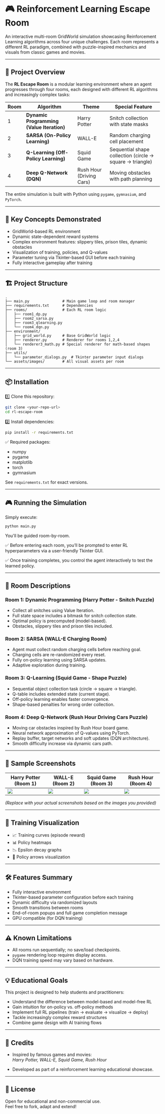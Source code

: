 
# 🎮 Reinforcement Learning Escape Room

An interactive multi-room GridWorld simulation showcasing Reinforcement Learning algorithms across four unique challenges. Each room represents a different RL paradigm, combined with puzzle-inspired mechanics and visuals from classic games and movies.

---

## 🚀 Project Overview

The **RL Escape Room** is a modular learning environment where an agent progresses through four rooms, each designed with different RL algorithms and increasingly complex tasks:

| Room | Algorithm | Theme | Special Feature |
| ---- | --------- | ----- | ---------------- |
| 1 | **Dynamic Programming (Value Iteration)** | Harry Potter | Snitch collection with state masks |
| 2 | **SARSA (On-Policy Learning)** | WALL-E | Random charging cell placement |
| 3 | **Q-Learning (Off-Policy Learning)** | Squid Game | Sequential shape collection (circle → square → triangle) |
| 4 | **Deep Q-Network (DQN)** | Rush Hour (Driving Cars) | Moving obstacles with path planning |

The entire simulation is built with Python using `pygame`, `gymnasium`, and `PyTorch`.

---

## 🧠 Key Concepts Demonstrated

- GridWorld-based RL environment
- Dynamic state-dependent reward systems
- Complex environment features: slippery tiles, prison tiles, dynamic obstacles
- Visualization of training, policies, and Q-values
- Parameter tuning via Tkinter-based GUI before each training
- Fully interactive gameplay after training

---

## 🏗️ Project Structure

```
.
├── main.py               # Main game loop and room manager
├── requirements.txt      # Dependencies
├── rooms/                # Each RL room logic
│   ├── room1_dp.py
│   ├── room2_sarsa.py
│   ├── room3_qlearning.py
│   └── room4_dqn.py
├── environment/
│   ├── grid_world.py     # Base GridWorld logic
│   ├── renderer.py       # Renderer for rooms 1,2,4
│   └── renderer3_math.py # Special renderer for math-based shapes (room 3)
├── utils/
│   └── parameter_dialogs.py  # Tkinter parameter input dialogs
└── assets/images/        # All visual assets per room
```

---

## 📦 Installation

1️⃣ Clone this repository:

```bash
git clone <your-repo-url>
cd rl-escape-room
```

2️⃣ Install dependencies:

```bash
pip install -r requirements.txt
```

✅ Required packages:

- numpy
- pygame
- matplotlib
- torch
- gymnasium

See `requirements.txt` for exact versions.

---

## 🎮 Running the Simulation

Simply execute:

```bash
python main.py
```

You'll be guided room-by-room.

✅ Before entering each room, you’ll be prompted to enter RL hyperparameters via a user-friendly Tkinter GUI.

✅ Once training completes, you control the agent interactively to test the learned policy.

---

## 🏰 Room Descriptions

### Room 1: **Dynamic Programming (Harry Potter - Snitch Puzzle)**

- Collect all snitches using Value Iteration.
- Full state space includes a bitmask for snitch collection state.
- Optimal policy is precomputed (model-based).
- Obstacles, slippery tiles and prison tiles included.

### Room 2: **SARSA (WALL-E Charging Room)**

- Agent must collect random charging cells before reaching goal.
- Charging cells are re-randomized every reset.
- Fully on-policy learning using SARSA updates.
- Adaptive exploration during training.

### Room 3: **Q-Learning (Squid Game - Shape Puzzle)**

- Sequential object collection task (circle → square → triangle).
- Q-table includes extended state (current stage).
- Off-policy learning enables faster convergence.
- Shape-based penalties for wrong order collection.

### Room 4: **Deep Q-Network (Rush Hour Driving Cars Puzzle)**

- Moving car obstacles inspired by Rush Hour board game.
- Neural network approximation of Q-values using PyTorch.
- Replay buffer, target networks and soft updates (DQN architecture).
- Smooth difficulty increase via dynamic cars path.

---

## 🎯 Sample Screenshots

| Harry Potter (Room 1) | WALL-E (Room 2) | Squid Game (Room 3) | Rush Hour (Room 4) |
| ---- | ---- | ---- | ---- |
| ![](assets/images/harry_potter.png) | ![](assets/images/battery.jpg) | ![](assets/images/shapes.png) | ![](assets/images/rush_hour.png) |

*(Replace with your actual screenshots based on the images you provided)*

---

## 🧪 Training Visualization

- 📈 Training curves (episode reward)
- 📊 Policy heatmaps
- 📉 Epsilon decay graphs
- 🧭 Policy arrows visualization

---

## 🛠 Features Summary

- Fully interactive environment
- Tkinter-based parameter configuration before each training
- Dynamic difficulty via randomized layouts
- Smooth transitions between rooms
- End-of-room popups and full game completion message
- GPU compatible (for DQN training)

---

## ⚠️ Known Limitations

- All rooms run sequentially; no save/load checkpoints.
- `pygame` rendering loop requires display access.
- DQN training speed may vary based on hardware.

---

## 💡 Educational Goals

This project is designed to help students and practitioners:

- Understand the difference between model-based and model-free RL
- Gain intuition for on-policy vs. off-policy methods
- Implement full RL pipelines (train → evaluate → visualize → deploy)
- Tackle increasingly complex reward structures
- Combine game design with AI training flows

---

## 🙏 Credits

- Inspired by famous games and movies:  
  *Harry Potter, WALL-E, Squid Game, Rush Hour*

- Developed as part of a reinforcement learning educational showcase.

---

## 📝 License

Open for educational and non-commercial use.  
Feel free to fork, adapt and extend!
